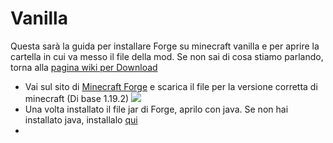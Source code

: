 # Vanilla
Questa sarà la guida per installare Forge su minecraft vanilla e per aprire la cartella in cui va messo il file della mod.
Se non sai di cosa stiamo parlando, torna alla [pagina wiki per Download](https://github.com/LIUKRAST/HemeraldProjectsCommunity/blob/main/wiki/introduzione/Download.md)

- Vai sul sito di [Minecraft Forge](https://files.minecraftforge.net/net/minecraftforge/forge/) e scarica il file per la versione corretta di minecraft (Di base 1.19.2)
![](https://github.com/LIUKRAST/HemeraldProjectsCommunity/blob/main/assets/hemerald/textures/wiki/introduzione/loader/Vanilla/1.png?raw=true)
- Una volta installato il file jar di Forge, aprilo con java. Se non hai installato java, installalo [qui](https://github.com/LIUKRAST/HemeraldProjectsCommunity/blob/main/wiki/introduzione/Java.md)
- 